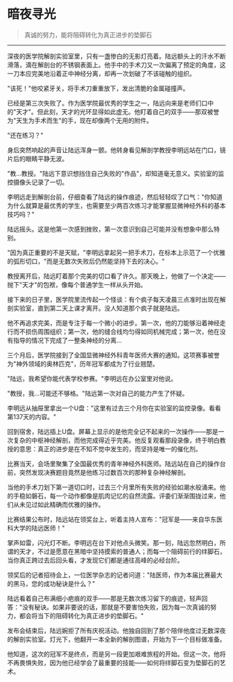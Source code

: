 # 暗夜寻光

> 真诚的努力，能将阻碍转化为真正进步的垫脚石

---

深夜的医学院解剖实验室里，只有一盏惨白的无影灯亮着。陆远额头上的汗水不断滑落，滴在解剖台的不锈钢表面上。他手中的手术刀又一次偏离了预定的角度，这一刀本应完美地沿着正中神经分离，却再一次划破了不该碰触的组织。

"该死！"他咬紧牙关，将手术刀重重放下，发出清脆的金属碰撞声。

已经是第三次失败了。作为医学院最优秀的学生之一，陆远向来是老师们口中的"天才"。但此刻，天才的光环显得如此虚无。他盯着自己的双手——那双被誉为"天生为手术而生"的手，现在却像两个无用的附件。

"还在练习？"

身后突然响起的声音让陆远浑身一颤。他转身看见解剖学教授李明远站在门口，镜片后的眼睛平静无波。

"教...教授。"陆远下意识想挡住自己失败的"作品"，却知道毫无意义。实验室的监控摄像头记录了一切。

李明远走到解剖台前，仔细查看了陆远的操作痕迹，然后轻轻叹了口气："你知道为什么就算是最优秀的学生，也需要至少两百次练习才能掌握显微神经外科的基本技巧吗？"

陆远摇头。这是他第一次感到挫败，第一次意识到自己可能并没有想象中那么特别。

"因为真正重要的不是天赋，"李明远拿起另一把手术刀，在标本上示范了一个优雅的弧形切口，"而是无数次失败后仍然能坚持下去的决心。"

教授离开后，陆远盯着那个完美的切口看了许久。那天晚上，他做了一个决定——抛下"天才"的包袱，像每个普通学生一样从头开始。

接下来的日子里，医学院里流传起一个怪谈：有个疯子每天凌晨三点准时出现在解剖实验室，直到第二天上课才离开。没人知道那个疯子就是陆远。

他不再追求完美，而是专注于每一个微小的进步。第一次，他的刀能够沿着神经走行而不损伤周围组织；第一次，他的缝合线均匀得如同机械完成；第一次，他在没有指导的情况下完成了一整条神经的分离...

三个月后，医学院接到了全国显微神经外科青年医师大赛的通知。这项赛事被誉为"神外领域的奥林匹克"，历年冠军都成为了行业翘楚。

"陆远，我希望你能代表学校参赛。"李明远在办公室里对他说。

"教授，我...可能还不够格。"陆远第一次对自己的能力产生了怀疑。

李明远从抽屉里拿出一个U盘："这里有过去三个月你在实验室的监控录像。看看第137天的内容。"

回到宿舍，陆远插上U盘。屏幕上显示的是他完全记不起来的一次操作——那是一次复杂的中枢神经解剖，而他完成得近乎完美。他反复观看那段录像，终于明白教授的意思：真正的进步是在不知不觉中发生的，而坚持是唯一的催化剂。

比赛当天，会场里聚集了全国最优秀的青年神经外科医师。陆远站在自己的操作台前，突然发现决赛题目竟然是他练习过数百次的那种复杂神经解剖。

当他的手术刀划下第一道切口时，过去三个月里所有失败的经验如潮水般涌来。他的手稳如磐石，每一个动作都像是肌肉记忆的自然流露。评委们渐渐围拢过来，他们从未见过如此精确而优雅的操作。

比赛结果公布时，陆远站在领奖台上，听着主持人宣布："冠军是——来自华东医科大学的陆远医师！"

掌声如雷，闪光灯不断。李明远在台下对他点头微笑。那一刻，陆远忽然明白，所谓的天才，不过是愿意在黑暗中坚持摸索的普通人；而每一个阻碍前行的绊脚石，当你真正跨过去后回头看，才发现它们都是通往高峰的必经台阶。

领奖后的记者招待会上，一位医学杂志的记者问道："陆医师，作为本届比赛最大的黑马，您的成功秘诀是什么？"

陆远看着自己布满细小疤痕的双手——那是无数次练习留下的痕迹，轻声回答："没有秘诀。如果非要说的话，那就是不要害怕失败，因为每一次真诚的努力，都会将当下的阻碍转化为真正进步的垫脚石。"

发布会结束后，陆远婉拒了所有庆祝活动。他独自回到了那个陪伴他度过无数深夜的解剖实验室。灯光下，他翻开一本全新的解剖图谱，开始为下一个目标做准备。

他知道，这次的冠军不是终点，而是另一段更加艰难旅程的开始。但这一次，他将不再畏惧失败，因为他已经学会了最重要的技能——如何将绊脚石变为垫脚石的艺术。